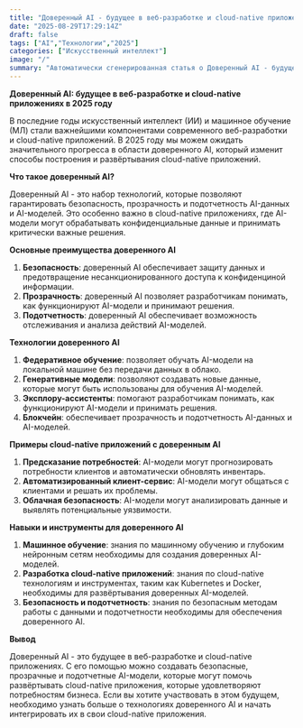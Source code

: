```yaml
---
title: "Доверенный AI - будущее в веб-разработке и cloud-native приложениях в 2025 году"
date: "2025-08-29T17:29:14Z"
draft: false
tags: ["AI","Технологии","2025"]
categories: ["Искусственный интеллект"]
image: "/" 
summary: "Автоматически сгенерированная статья о Доверенный AI - будущее в веб-разработке и cloud-native приложениях в 2025 году"
---
```

**Доверенный AI: будущее в веб-разработке и cloud-native приложениях в 2025 году**

В последние годы искусственный интеллект (ИИ) и машинное обучение (МЛ) стали важнейшими компонентами современного веб-разработки и cloud-native приложений. В 2025 году мы можем ожидать значительного прогресса в области доверенного AI, который изменит способы построения и развёртывания cloud-native приложений.

**Что такое доверенный AI?**

Доверенный AI - это набор технологий, которые позволяют гарантировать безопасность, прозрачность и подотчетность AI-данных и AI-моделей. Это особенно важно в cloud-native приложениях, где AI-модели могут обрабатывать конфиденциальные данные и принимать критически важные решения.

**Основные преимущества доверенного AI**

1. **Безопасность**: доверенный AI обеспечивает защиту данных и предотвращение несанкционированного доступа к конфиденциной информации.
2. **Прозрачность**: доверенный AI позволяет разработчикам понимать, как функционируют AI-модели и принимают решения.
3. **Подотчетность**: доверенный AI обеспечивает возможность отслеживания и анализа действий AI-моделей.

**Технологии доверенного AI**

1. **Федеративное обучение**: позволяет обучать AI-модели на локальной машине без передачи данных в облако.
2. **Генеративные модели**: позволяют создавать новые данные, которые могут быть использованы для обучения AI-моделей.
3. **Эксплору-ассистенты**: помогают разработчикам понимать, как функционируют AI-модели и принимать решения.
4. **Блокчейн**: обеспечивает прозрачность и подотчетность AI-данных и AI-моделей.

**Примеры cloud-native приложений с доверенным AI**

1. **Предсказание потребностей**: AI-модели могут прогнозировать потребности клиентов и автоматически обновлять инвентарь.
2. **Автоматизированный клиент-сервис**: AI-модели могут общаться с клиентами и решать их проблемы.
3. **Облачная безопасность**: AI-модели могут анализировать данные и выявлять потенциальные уязвимости.

**Навыки и инструменты для доверенного AI**

1. **Машинное обучение**: знания по машинному обучению и глубоким нейронным сетям необходимы для создания доверенных AI-моделей.
2. **Разработка cloud-native приложений**: знания по cloud-native технологиям и инструментах, таким как Kubernetes и Docker, необходимы для развёртывания доверенных AI-моделей.
3. **Безопасность и подотчетность**: знания по безопасным методам работы с данными и подотчетности необходимы для обеспечения доверенного AI.

**Вывод**

Доверенный AI - это будущее в веб-разработке и cloud-native приложениях. С его помощью можно создавать безопасные, прозрачные и подотчетные AI-модели, которые могут помочь развёртывать cloud-native приложения, которые удовлетворяют потребностям бизнеса. Если вы хотите участвовать в этом будущем, необходимо узнать больше о технологиях доверенного AI и начать интегрировать их в свои cloud-native приложения.
